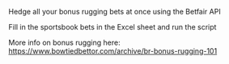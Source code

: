 Hedge all your bonus rugging bets at once using the Betfair API

Fill in the sportsbook bets in the Excel sheet and run the script

More info on bonus rugging here: https://www.bowtiedbettor.com/archive/br-bonus-rugging-101
